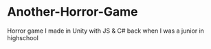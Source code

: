 # Another-Horror-Game
Horror game I made in Unity with JS &amp; C# back when I was a junior in highschool
